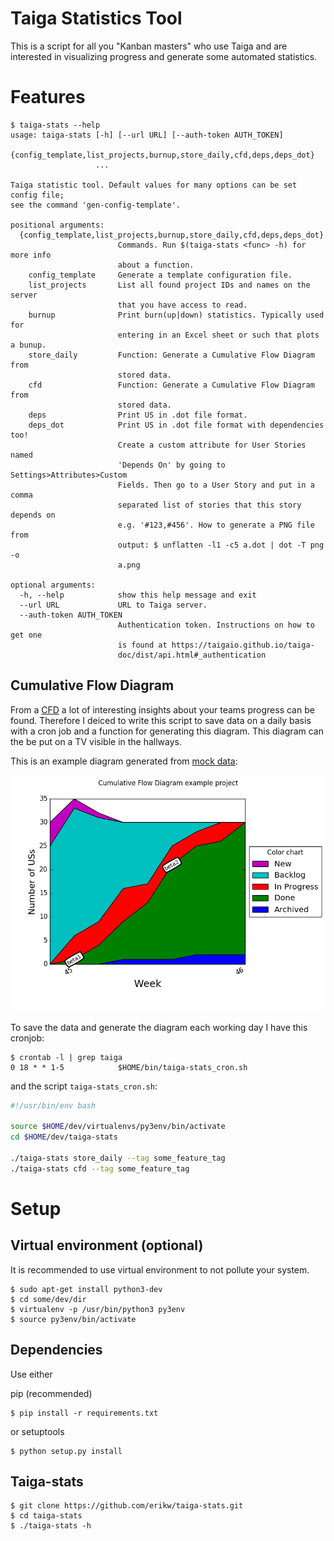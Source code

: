 # Taiga Statistics Tool

This is a script for all you "Kanban masters" who use Taiga and are interested in visualizing progress and generate some automated statistics.

# Features

```console
$ taiga-stats --help
usage: taiga-stats [-h] [--url URL] [--auth-token AUTH_TOKEN]
                   {config_template,list_projects,burnup,store_daily,cfd,deps,deps_dot}
                   ...

Taiga statistic tool. Default values for many options can be set config file;
see the command 'gen-config-template'.

positional arguments:
  {config_template,list_projects,burnup,store_daily,cfd,deps,deps_dot}
                        Commands. Run $(taiga-stats <func> -h) for more info
                        about a function.
    config_template     Generate a template configuration file.
    list_projects       List all found project IDs and names on the server
                        that you have access to read.
    burnup              Print burn(up|down) statistics. Typically used for
                        entering in an Excel sheet or such that plots a bunup.
    store_daily         Function: Generate a Cumulative Flow Diagram from
                        stored data.
    cfd                 Function: Generate a Cumulative Flow Diagram from
                        stored data.
    deps                Print US in .dot file format.
    deps_dot            Print US in .dot file format with dependencies too!
                        Create a custom attribute for User Stories named
                        'Depends On' by going to Settings>Attributes>Custom
                        Fields. Then go to a User Story and put in a comma
                        separated list of stories that this story depends on
                        e.g. '#123,#456'. How to generate a PNG file from
                        output: $ unflatten -l1 -c5 a.dot | dot -T png -o
                        a.png

optional arguments:
  -h, --help            show this help message and exit
  --url URL             URL to Taiga server.
  --auth-token AUTH_TOKEN
                        Authentication token. Instructions on how to get one
                        is found at https://taigaio.github.io/taiga-
                        doc/dist/api.html#_authentication
```

## Cumulative Flow Diagram

From a [CFD](http://brodzinski.com/2013/07/cumulative-flow-diagram.html) a lot of interesting insights about your teams progress can be found. Therefore I deiced to write this script to save data on a daily basis with a cron job and a function for generating this diagram. This diagram can the be put on a TV visible in the hallways.


This is an example diagram generated from [mock data](cfd_example.dat):

![Example CFD](cfd_example.png)


To save the data and generate the diagram each working day I have this cronjob:

```console
$ crontab -l | grep taiga
0 18 * * 1-5            $HOME/bin/taiga-stats_cron.sh
```

and the script `taiga-stats_cron.sh`:

```bash
#!/usr/bin/env bash

source $HOME/dev/virtualenvs/py3env/bin/activate
cd $HOME/dev/taiga-stats

./taiga-stats store_daily --tag some_feature_tag
./taiga-stats cfd --tag some_feature_tag
```


# Setup

## Virtual environment (optional)

It is recommended to use virtual environment to not pollute your system.

```console
$ sudo apt-get install python3-dev
$ cd some/dev/dir
$ virtualenv -p /usr/bin/python3 py3env
$ source py3env/bin/activate
```

## Dependencies

Use either

pip (recommended)

```console
$ pip install -r requirements.txt
```

or setuptools

```console
$ python setup.py install
```

## Taiga-stats

```console
$ git clone https://github.com/erikw/taiga-stats.git
$ cd taiga-stats
$ ./taiga-stats -h
```
